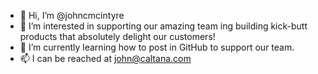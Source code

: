 - 👋 Hi, I’m @johncmcintyre
- 👀 I’m interested in supporting our amazing team ing building kick-butt products that absolutely delight our customers!
- 🌱 I’m currently learning how to post in GitHub to support our team.
- 📫 I can be reached at john@caltana.com

<!---
johncmcintyre/johncmcintyre is a ✨ special ✨ repository because its `README.md` (this file) appears on your GitHub profile.
You can click the Preview link to take a look at your changes.
--->
